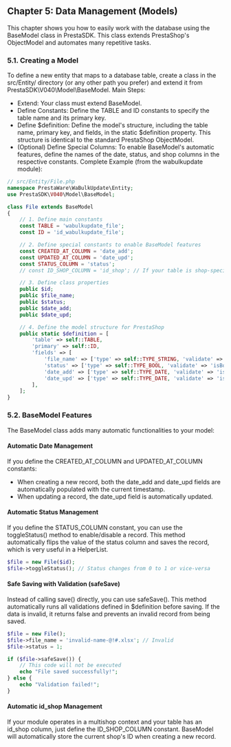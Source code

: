## Chapter 5: Data Management (Models)
This chapter shows you how to easily work with the database using the BaseModel class in PrestaSDK. This class extends PrestaShop's ObjectModel and automates many repetitive tasks.
### 5.1. Creating a Model
To define a new entity that maps to a database table, create a class in the src/Entity/ directory (or any other path you prefer) and extend it from PrestaSDK\V040\Model\BaseModel.
Main Steps:
- Extend: Your class must extend BaseModel.
- Define Constants: Define the TABLE and ID constants to specify the table name and its primary key.
- Define $definition: Define the model's structure, including the table name, primary key, and fields, in the static $definition property. This structure is identical to the standard PrestaShop ObjectModel.
- (Optional) Define Special Columns: To enable BaseModel's automatic features, define the names of the date, status, and shop columns in the respective constants.
Complete Example (from the wabulkupdate module):

```php
// src/Entity/File.php
namespace PrestaWare\WaBulkUpdate\Entity;
use PrestaSDK\V040\Model\BaseModel;

class File extends BaseModel
{
    // 1. Define main constants
    const TABLE = 'wabulkupdate_file';
    const ID = 'id_wabulkupdate_file';

    // 2. Define special constants to enable BaseModel features
    const CREATED_AT_COLUMN = 'date_add';
    const UPDATED_AT_COLUMN = 'date_upd';
    const STATUS_COLUMN = 'status';
    // const ID_SHOP_COLUMN = 'id_shop'; // If your table is shop-specific

    // 3. Define class properties
    public $id;
    public $file_name;
    public $status;
    public $date_add;
    public $date_upd;

    // 4. Define the model structure for PrestaShop
    public static $definition = [
        'table' => self::TABLE,
        'primary' => self::ID,
        'fields' => [
            'file_name' => ['type' => self::TYPE_STRING, 'validate' => 'isFileName', 'required' => true, 'size' => 255],
            'status' => ['type' => self::TYPE_BOOL, 'validate' => 'isBool'],
            'date_add' => ['type' => self::TYPE_DATE, 'validate' => 'isDate'],
            'date_upd' => ['type' => self::TYPE_DATE, 'validate' => 'isDate'],
        ],
    ];
}
```
### 5.2. BaseModel Features
The BaseModel class adds many automatic functionalities to your model:
#### Automatic Date Management
If you define the CREATED_AT_COLUMN and UPDATED_AT_COLUMN constants:
- When creating a new record, both the date_add and date_upd fields are automatically populated with the current timestamp.
- When updating a record, the date_upd field is automatically updated.
#### Automatic Status Management
If you define the STATUS_COLUMN constant, you can use the toggleStatus() method to enable/disable a record. This method automatically flips the value of the status column and saves the record, which is very useful in a HelperList.
```php
$file = new File($id);
$file->toggleStatus(); // Status changes from 0 to 1 or vice-versa
```
#### Safe Saving with Validation (safeSave)
Instead of calling save() directly, you can use safeSave(). This method automatically runs all validations defined in $definition before saving. If the data is invalid, it returns false and prevents an invalid record from being saved.
```php
$file = new File();
$file->file_name = 'invalid-name-@!#.xlsx'; // Invalid
$file->status = 1;

if ($file->safeSave()) {
    // This code will not be executed
    echo "File saved successfully!";
} else {
    echo "Validation failed!";
}
```
#### Automatic id_shop Management
If your module operates in a multishop context and your table has an id_shop column, just define the ID_SHOP_COLUMN constant. BaseModel will automatically store the current shop's ID when creating a new record.

